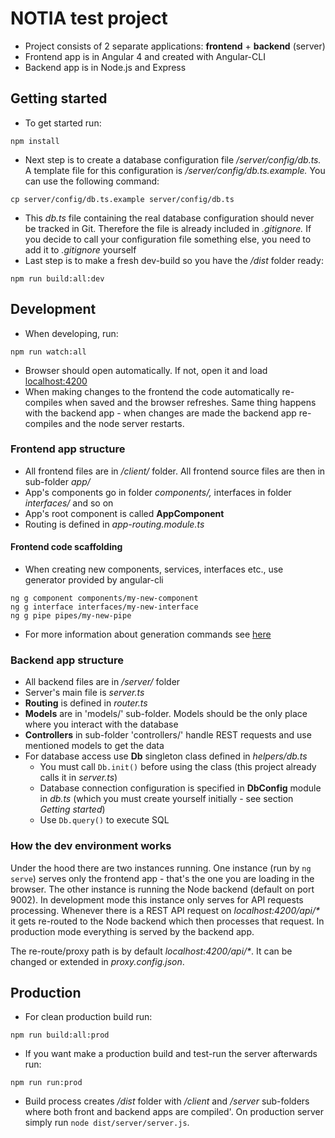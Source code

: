 # NOTIA test project
- Project consists of 2 separate applications: **frontend** + **backend** (server) 
- Frontend app is in Angular 4 and created with Angular-CLI 
- Backend app is in Node.js and Express

## Getting started
- To get started run:
```
npm install
```
- Next step is to create a database configuration file */server/config/db.ts.*
A template file for this configuration is */server/config/db.ts.example.* You can use the following command:
```
cp server/config/db.ts.example server/config/db.ts
```
- This *db.ts* file containing the real database configuration should never be tracked in Git. Therefore the file is already included in *.gitignore.*
If you decide to call your configuration file something else, you need to add it to *.gitignore* yourself
- Last step is to make a fresh dev-build so you have the */dist* folder ready:
```
npm run build:all:dev
```

## Development
- When developing, run:
```
npm run watch:all
```
- Browser should open automatically. If not, open it and load [localhost:4200](http://localhost:4200)
- When making changes to the frontend the code automatically re-compiles when saved and the browser refreshes. Same thing happens with the backend app - when changes are made the backend app re-compiles and the node server restarts.

### Frontend app structure
- All frontend files are in */client/* folder. All frontend source files are then in sub-folder *app/*
- App's components go in folder *components/,* interfaces in folder *interfaces/* and so on 
- App's root component is called **AppComponent**
- Routing is defined in *app-routing.module.ts*

#### Frontend code scaffolding
- When creating new components, services, interfaces etc., use generator provided by angular-cli
```
ng g component components/my-new-component
ng g interface interfaces/my-new-interface
ng g pipe pipes/my-new-pipe
```
- For more information about generation commands see [here](https://github.com/angular/angular-cli/wiki/generate)

### Backend app structure
- All backend files are in */server/* folder
- Server's main file is *server.ts*
- **Routing** is defined in *router.ts*
- **Models** are in 'models/' sub-folder. Models should be the only place where you interact with the database
- **Controllers** in sub-folder 'controllers/' handle REST requests and use mentioned models to get the data
- For database access use **Db** singleton class defined in *helpers/db.ts*
  - You must call `Db.init()` before using the class (this project already calls it in *server.ts*)
  - Database connection configuration is specified in **DbConfig** module in *db.ts* (which you must create yourself initially - see section *Getting started*)
  - Use `Db.query()` to execute SQL
    
### How the dev environment works
Under the hood there are two instances running. One instance (run by `ng serve`) serves only the frontend app - that's the one you are loading in the browser.
The other instance is running the Node backend (default on port 9002). In development mode this instance only serves for API requests processing. 
Whenever there is a REST API request on *localhost:4200/api/&ast;* it gets re-routed to the Node backend which then processes that request. In production mode everything is served by the backend app.

The re-route/proxy path is by default *localhost:4200/api/&ast;*. It can be changed or extended in *proxy.config.json*.

## Production

- For clean production build run:
```
npm run build:all:prod
```

- If you want make a production build and test-run the server afterwards run:
```
npm run run:prod
```

- Build process creates */dist* folder with */client* and */server* sub-folders where both front and backend apps are compiled'. On production server simply run `node dist/server/server.js`.
